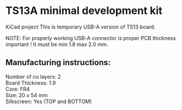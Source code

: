 # TS13A minimal development kit

KiCad project
This is temporary USB-A version of TS13 board.

NOTE: For properly working USB-A connector is proper PCB thickness important ! It must be min 1.8 max 2.0 mm.


## Manufacturing instructions:

  Number of cu layers: 2 \
  Board Thickness: 1.9 \
  Core: FR4 \
  Size: 20 x 54 mm \
  Silkscreen: Yes (TOP and BOTTOM)


